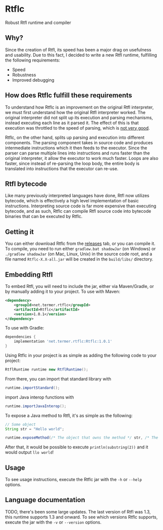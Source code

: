 # Rtflc
Robust Rtfl runtime and compiler

## Why?
Since the creation of Rtfl, its speed has been a major drag on usefulness and usability. Due to this fact, I decided to write a new Rtfl runtime, fulfilling the following requirements:
 - Speed
 - Robustness
 - Improved debugging

## How does Rtflc fulfill these requirements
To understand how Rtflc is an improvement on the original Rtfl interpreter, we must first understand how the original Rtfl interpreter worked. The original interpreter did not split up its execution and parsing mechanisms, instead executing each line as it parsed it. The effect of this is that execution was throttled to the speed of parsing, which is [not very good](https://github.com/termermc/rtfl/blob/c6d785a39353af4f1779d86064d307027d5bd078/src/net/termer/rtfl/expressions/Expressions.java#L50).

Rtflc, on the other hand, splits up parsing and execution into different components. The parsing component takes in source code and produces intermediate instructions which it then feeds to the executor. Since the parser can parse multiple lines into instructions and runs faster than the original interpreter, it allow the executor to work much faster. Loops are also faster, since instead of re-parsing the loop body, the entire body is translated into instructions that the executor can re-use. 

## Rtfl bytecode
Like many previously interpreted languages have done, Rtfl now utilizes bytecode, which is effectively a high level implementation of basic instructions. Interpreting source code is far more expensive than executing bytecode, and as such, Rtflc can compile Rtfl source code into bytecode binaries that can be executed by Rtflc.

## Getting it
You can either download Rtflc from the [releases](https://github.com/termermc/rtflc/releases) tab, or you can compile it.
To compile, you need to run either `gradlew.bat shadowJar` (on Windows) or `./gradlew shadowJar` (on Mac, Linux, Unix) in the source code root, and a file named `Rtflc-X.X-all.jar` will be created in the `build/libs/` directory.

## Embedding Rtfl
To embed Rtfl, you will need to include the jar, either via Maven/Gradle, or by manually adding it to your project.
To use with Maven:
```xml
<dependency>
    <groupId>net.termer.rtflc</groupId>
    <artifactId>Rtflc</artifactId>
    <version>1.0.1</version>
</dependency>
```
To use with Gradle:
```groovy
dependencies {
    implementation 'net.termer.rtflc:Rtflc:1.0.1'
}
```

Using Rtflc in your project is as simple as adding the following code to your project:
```java
RtflRuntime runtime new RtflRuntime();
```
From there, you can import that standard library with
```java
runtime.importStandard();
```
import Java interop functions with
```java
runtime.importJavaInterop();
```
To expose a Java method to Rtfl, it's as simple as the following:
```java
// Some object
String str = "Hello world";

runtime.exposeMethod(/* The object that owns the method */ str, /* The method to expose */ "substring", /* The method's arguments */ new Class<?>[] {int.class});
```
After that, it would be possible to execute `println(substring(2))` and it would output `llo world`!

## Usage
To see usage instructions, execute the Rtflc jar with the `-h` or `--help` options.

## Language documentation
TODO, there's been some large updates. The last version of Rtfl was 1.3, this runtime supports 1.3 and onward. To see which versions Rtflc supports, execute the jar with the `-v` or `--version` options.